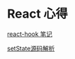 # React 心得

[react-hook 笔记](React%20%E5%BF%83%E5%BE%97%20f3ce7ac88ddb4c759ed76b9f063d91ec/react-hook%20%E7%AC%94%E8%AE%B0%20e3a9b377f53749a7b478432bc8738c4c.md)

[setState源码解析](React%20%E5%BF%83%E5%BE%97%20f3ce7ac88ddb4c759ed76b9f063d91ec/setState%E6%BA%90%E7%A0%81%E8%A7%A3%E6%9E%90%2010e00582341e4bba926f6ef5182dbfe6.md)